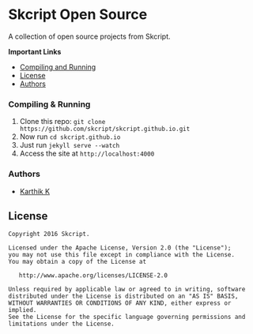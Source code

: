 # Skcript Open Source

A collection of open source projects from Skcript.

**Important Links**
* [Compiling and Running](#compiling--running)
* [License](#license)
* [Authors](#authors)

### Compiling & Running
1. Clone this repo: `git clone https://github.com/skcript/skcript.github.io.git`
2. Now run `cd skcript.github.io`
3. Just run `jekyll serve --watch`
4. Access the site at `http://localhost:4000`

### Authors
* [Karthik K](https://twitter.com/imkarthikk)

License
--------

    Copyright 2016 Skcript.

    Licensed under the Apache License, Version 2.0 (the "License");
    you may not use this file except in compliance with the License.
    You may obtain a copy of the License at

       http://www.apache.org/licenses/LICENSE-2.0

    Unless required by applicable law or agreed to in writing, software
    distributed under the License is distributed on an "AS IS" BASIS,
    WITHOUT WARRANTIES OR CONDITIONS OF ANY KIND, either express or implied.
    See the License for the specific language governing permissions and
    limitations under the License.
